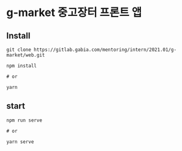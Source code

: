 # g-market 중고장터 프론트 앱

## Install

```
git clone https://gitlab.gabia.com/mentoring/intern/2021.01/g-market/web.git

npm install

# or

yarn
```

## start

```
npm run serve

# or

yarn serve
```